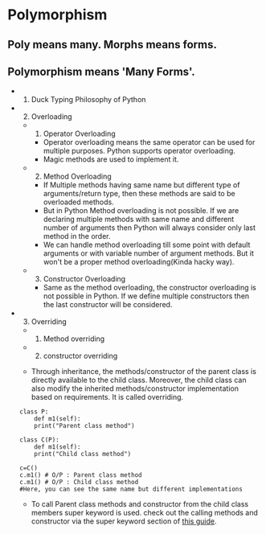 # Polymorphism

## Poly means many. Morphs means forms.
## Polymorphism means 'Many Forms'.

- 1. Duck Typing Philosophy of Python
- 2. Overloading 
    - 1. Operator Overloading 
        - Operator overloading means the same operator can be used for multiple purposes. Python supports operator overloading.
        - Magic methods are used to implement it.
    - 2. Method Overloading 
        - If Multiple methods having same name but different type of arguments/return type, then these methods are said to be overloaded methods. 
        - But in Python Method overloading is not possible. If we are declaring multiple methods with same name and different number of arguments then Python will always consider only last method in the order.
        - We can handle method overloading till some point with default arguments or with variable number of argument methods. But it won't be a proper method overloading(Kinda hacky way).
    - 3. Constructor Overloading
        - Same as the method overloading, the constructor overloading is not possible in Python. If we define multiple constructors then the last constructor will be considered.
- 3. Overriding 
    - 1. Method overriding
    - 2. constructor overriding

    - Through inheritance, the methods/constructor of the parent class is directly available to the child class. Moreover, the child class can also modify the inherited methods/constructor implementation based on requirements. It is called overriding.
    ```
    class P:
        def m1(self): 
        print("Parent class method")

    class C(P):
        def m1(self):
        print("Child class method") 
    
    c=C()
    c.m1() # O/P : Parent class method
    c.m1() # O/P : Child class method
    #Here, you can see the same name but different implementations
    ```

    - To call Parent class methods and constructor from the child class members super keyword is used. check out the calling methods and constructor via the super keyword section of [this guide](https://github.com/chitrarth236/Python-Object-Oriented-Programming/tree/main/inheritance).
